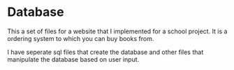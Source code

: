 # Database
This a set of files for a website that I implemented for a school project. It is a ordering system to which you can buy books from. 

I have seperate sql files that create the database and other files that manipulate the database based on user input.

